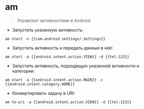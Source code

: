 # am

> Управляет активностями в Android.

- Запустить указанную активность:

`am start -n {{com.android.settings/.Settings}}`

- Запустить активность и передать данные в неё:

`am start -a {{android.intent.action.VIEW}} -d {{tel:123}}`

- Запустить активность, подходящую указанной активности и категории:

`am start -a {{android.intent.action.MAIN}} -c {{android.intent.category.HOME}}`

- Конвертировать задачу в URI:

`am to-uri -a {{android.intent.action.VIEW}} -d {{tel:123}}`
